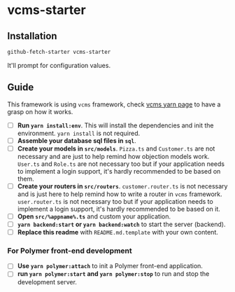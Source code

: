 # vcms-starter

## Installation

```bash
github-fetch-starter vcms-starter
```

It'll prompt for configuration values.


## Guide

This framework is using `vcms` framework, check [vcms yarn page](https://yarnpkg.com/en/package/vcms) to have a grasp on how it works.


- [ ] **Run `yarn install:env`**. This will install the dependencies and init the environment. `yarn install` is not required.
- [ ] **Assemble your database sql files in `sql`**.
- [ ] **Create your models in `src/models`**. `Pizza.ts` and `Customer.ts` are not necessary and are just to help remind how objection models work. `User.ts` and `Role.ts` are not necessary too but if your application needs to implement a login support, it's hardly recommended to be based on them.
- [ ] **Create your routers in `src/routers`**. `customer.router.ts` is not necessary and is just here to help remind how to write a router in `vcms` framework. `user.router.ts` is not necessary too but if your application needs to implement a login support, it's hardly recommended to be based on it.
- [ ] **Open `src/%appname%.ts`** and custom your application.
- [ ] **`yarn backend:start` or `yarn backend:watch`** to start the server (backend).
- [ ] **Replace this readme** with `README.md.template` with your own content.

### For Polymer front-end development
- [ ] **Use `yarn polymer:attach`** to init a Polymer front-end application.
- [ ] **run `yarn polymer:start` and `yarn polymer:stop`** to run and stop the development server.
